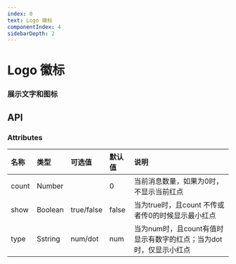 ```yaml
---
index: 0
text: Logo 徽标
componentIndex: 4
sidebarDepth: 2
---
```


# Logo 徽标

### 展示文字和图标

<demo src="./test/text.vue" langue="vue"  title="Demo演示" desc="可以通过count控制显示的数量，大于99 自动转换为100+">
</demo>

## API

### Attributes

| 名称  | 类型    | 可选值     | 默认值 | 说明                                              |
| :---- | :------ | :--------- | :----- | :------------------------------------------------ |
| count | Number  |            | 0      | 当前消息数量，如果为0时，不显示当前红点           |
| show  | Boolean | true/false | false  | 当为true时，且count 不传或者传0的时候显示最小红点 |
| type  | Sstring  | num/dot    | num    | 当为num时，且count有值时显示有数字的红点；当为dot时，仅显示小红点 |